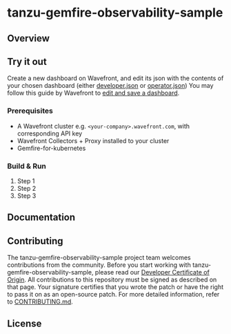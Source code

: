 
# tanzu-gemfire-observability-sample

## Overview

## Try it out
Create a new dashboard on Wavefront, and edit its json with the contents of your chosen dashboard (either [developer.json](/dashboards/developer.json) or [operator.json](/dashboards/operator.json))
You may follow this guide by Wavefront to [edit and save a dashboard](https://docs.wavefront.com/ui_dashboards_v1.html#edit-and-save-a-dashboard). 


### Prerequisites

* A Wavefront cluster e.g. `<your-company>.wavefront.com`, with corresponding API key
* Wavefront Collectors + Proxy installed to your cluster
* Gemfire-for-kubernetes

### Build & Run

1. Step 1
2. Step 2
3. Step 3

## Documentation

## Contributing

The tanzu-gemfire-observability-sample project team welcomes contributions from the community. Before you start working with tanzu-gemfire-observability-sample, please
read our [Developer Certificate of Origin](https://cla.vmware.com/dco). All contributions to this repository must be
signed as described on that page. Your signature certifies that you wrote the patch or have the right to pass it on
as an open-source patch. For more detailed information, refer to [CONTRIBUTING.md](CONTRIBUTING.md).

## License

